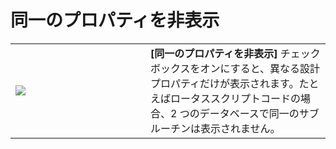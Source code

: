 # 同一のプロパティを非表示

<table>
  <tr><td width="200px"><img src="../img/hidingidentical.png"/></td><td><b>[同一のプロパティを非表示]</b> チェックボックスをオンにすると、異なる設計プロパティだけが表示されます。たとえばロータススクリプトコードの場合、2 つのデータベースで同一のサブルーチンは表示されません。</td></tr>
</table>